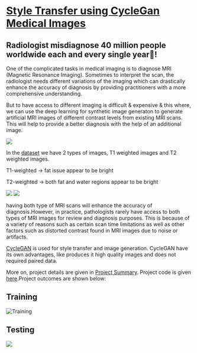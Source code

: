 # [Style Transfer using CycleGan Medical Images](https://github.com/jay-k2j2/Style-Transfer-using-CycleGan---Medical-Images/blob/main/cyclegan_medical_GitHUB.ipynb)

## Radiologist misdiagnose 40 million people worldwide each and every single year🤯!

One of the complicated tasks in medical imaging is to diagnose MRI (Magnetic Resonance Imaging). Sometimes to interpret the scan, the radiologist needs different variations of the imaging which can drastically enhance the accuracy of diagnosis by providing practitioners with a more comprehensive understanding.

But to have access to different imaging is difficult & expensive & this where, we can use the deep learning for synthetic image generaton to generate artificial MRI images of different contrast levels from existing MRI scans. This will help to provide a better diagnosis with the help of an additional image.

![](https://media2.giphy.com/media/l2Je9sD0VmZOmjJew/200.gif)


In the [dataset](https://github.com/jay-k2j2/Style-Transfer-using-CycleGan---Medical-Images/blob/main/dataset.zip "Data") we have 2 types of images, T1 weighted images and T2 weighted images.

T1-weighted → fat issue appear to be bright

T2-weighted → both fat and water regions appear to be bright

![](https://geekymedics.com/wp-content/uploads/2020/04/meningioma-770x331.png)
![](https://miro.medium.com/max/850/0*hkIDyRfNbZrr6W99.png)


having both type of MRI scans will enhance the accuracy of diagnosis.However, in practice, pathologists rarely have access to both types of MRI images for review and diagnosis purposes. This is because of a variety of reasons such as certain scan time limitations as well as other factors such as distorted contrast found in MRI images due to noise or artifacts.

[CycleGAN](https://arxiv.org/pdf/1703.10593.pdf) is used for style transfer and image generation. CycleGAN have its own advantages, like produces it high quality images and does not required paired data.

More on, project details are given in [Project Summary](https://github.com/jay-k2j2/Style-Transfer-using-CycleGan---Medical-Images/blob/main/CycleGAN%20summary.pdf "Summary"). Project code is given [here](https://github.com/jay-k2j2/Style-Transfer-using-CycleGan---Medical-Images/blob/main/cyclegan_medical_GitHUB.ipynb).Project outcomes are shown below:

## Training

![](https://github.com/jay-k2j2/Style-Transfer-using-CycleGan---Medical-Images/blob/main/Training.png "Training")

## Testing

![](https://github.com/jay-k2j2/Style-Transfer-using-CycleGan---Medical-Images/blob/main/Output.png)
